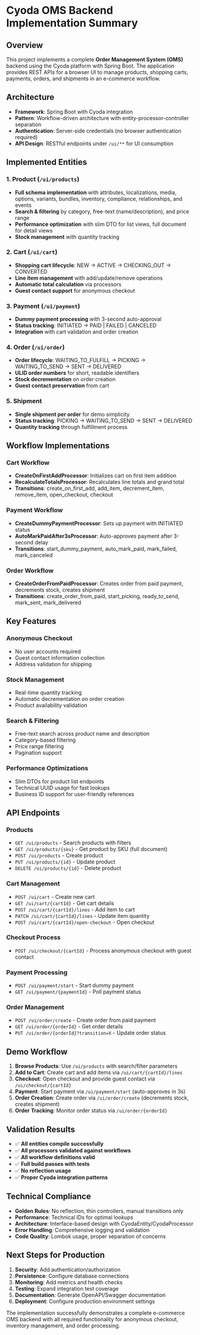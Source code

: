 # Cyoda OMS Backend Implementation Summary

## Overview
This project implements a complete **Order Management System (OMS)** backend using the Cyoda platform with Spring Boot. The application provides REST APIs for a browser UI to manage products, shopping carts, payments, orders, and shipments in an e-commerce workflow.

## Architecture
- **Framework**: Spring Boot with Cyoda integration
- **Pattern**: Workflow-driven architecture with entity-processor-controller separation
- **Authentication**: Server-side credentials (no browser authentication required)
- **API Design**: RESTful endpoints under `/ui/**` for UI consumption

## Implemented Entities

### 1. Product (`/ui/products`)
- **Full schema implementation** with attributes, localizations, media, options, variants, bundles, inventory, compliance, relationships, and events
- **Search & filtering** by category, free-text (name/description), and price range
- **Performance optimization** with slim DTO for list views, full document for detail views
- **Stock management** with quantity tracking

### 2. Cart (`/ui/cart`)
- **Shopping cart lifecycle**: NEW → ACTIVE → CHECKING_OUT → CONVERTED
- **Line item management** with add/update/remove operations
- **Automatic total calculation** via processors
- **Guest contact support** for anonymous checkout

### 3. Payment (`/ui/payment`)
- **Dummy payment processing** with 3-second auto-approval
- **Status tracking**: INITIATED → PAID | FAILED | CANCELED
- **Integration** with cart validation and order creation

### 4. Order (`/ui/order`)
- **Order lifecycle**: WAITING_TO_FULFILL → PICKING → WAITING_TO_SEND → SENT → DELIVERED
- **ULID order numbers** for short, readable identifiers
- **Stock decrementation** on order creation
- **Guest contact preservation** from cart

### 5. Shipment
- **Single shipment per order** for demo simplicity
- **Status tracking**: PICKING → WAITING_TO_SEND → SENT → DELIVERED
- **Quantity tracking** through fulfillment process

## Workflow Implementations

### Cart Workflow
- **CreateOnFirstAddProcessor**: Initializes cart on first item addition
- **RecalculateTotalsProcessor**: Recalculates line totals and grand total
- **Transitions**: create_on_first_add, add_item, decrement_item, remove_item, open_checkout, checkout

### Payment Workflow
- **CreateDummyPaymentProcessor**: Sets up payment with INITIATED status
- **AutoMarkPaidAfter3sProcessor**: Auto-approves payment after 3-second delay
- **Transitions**: start_dummy_payment, auto_mark_paid, mark_failed, mark_canceled

### Order Workflow
- **CreateOrderFromPaidProcessor**: Creates order from paid payment, decrements stock, creates shipment
- **Transitions**: create_order_from_paid, start_picking, ready_to_send, mark_sent, mark_delivered

## Key Features

### Anonymous Checkout
- No user accounts required
- Guest contact information collection
- Address validation for shipping

### Stock Management
- Real-time quantity tracking
- Automatic decrementation on order creation
- Product availability validation

### Search & Filtering
- Free-text search across product name and description
- Category-based filtering
- Price range filtering
- Pagination support

### Performance Optimizations
- Slim DTOs for product list endpoints
- Technical UUID usage for fast lookups
- Business ID support for user-friendly references

## API Endpoints

### Products
- `GET /ui/products` - Search products with filters
- `GET /ui/products/{sku}` - Get product by SKU (full document)
- `POST /ui/products` - Create product
- `PUT /ui/products/{id}` - Update product
- `DELETE /ui/products/{id}` - Delete product

### Cart Management
- `POST /ui/cart` - Create new cart
- `GET /ui/cart/{cartId}` - Get cart details
- `POST /ui/cart/{cartId}/lines` - Add item to cart
- `PATCH /ui/cart/{cartId}/lines` - Update item quantity
- `POST /ui/cart/{cartId}/open-checkout` - Open checkout

### Checkout Process
- `POST /ui/checkout/{cartId}` - Process anonymous checkout with guest contact

### Payment Processing
- `POST /ui/payment/start` - Start dummy payment
- `GET /ui/payment/{paymentId}` - Poll payment status

### Order Management
- `POST /ui/order/create` - Create order from paid payment
- `GET /ui/order/{orderId}` - Get order details
- `PUT /ui/order/{orderId}?transition=X` - Update order status

## Demo Workflow

1. **Browse Products**: Use `/ui/products` with search/filter parameters
2. **Add to Cart**: Create cart and add items via `/ui/cart/{cartId}/lines`
3. **Checkout**: Open checkout and provide guest contact via `/ui/checkout/{cartId}`
4. **Payment**: Start payment via `/ui/payment/start` (auto-approves in 3s)
5. **Order Creation**: Create order via `/ui/order/create` (decrements stock, creates shipment)
6. **Order Tracking**: Monitor order status via `/ui/order/{orderId}`

## Validation Results
- ✅ **All entities compile successfully**
- ✅ **All processors validated against workflows**
- ✅ **All workflow definitions valid**
- ✅ **Full build passes with tests**
- ✅ **No reflection usage**
- ✅ **Proper Cyoda integration patterns**

## Technical Compliance
- **Golden Rules**: No reflection, thin controllers, manual transitions only
- **Performance**: Technical IDs for optimal lookups
- **Architecture**: Interface-based design with CyodaEntity/CyodaProcessor
- **Error Handling**: Comprehensive logging and validation
- **Code Quality**: Lombok usage, proper separation of concerns

## Next Steps for Production
1. **Security**: Add authentication/authorization
2. **Persistence**: Configure database connections
3. **Monitoring**: Add metrics and health checks
4. **Testing**: Expand integration test coverage
5. **Documentation**: Generate OpenAPI/Swagger documentation
6. **Deployment**: Configure production environment settings

The implementation successfully demonstrates a complete e-commerce OMS backend with all required functionality for anonymous checkout, inventory management, and order processing.
